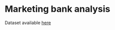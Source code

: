 # Marketing bank analysis
Dataset available [here](https://www.kaggle.com/prakharrathi25/banking-dataset-marketing-targets)